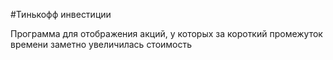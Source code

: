 #Тинькофф инвестиции

Программа для отображения акций, у которых за короткий промежуток времени заметно увеличилась стоимость
